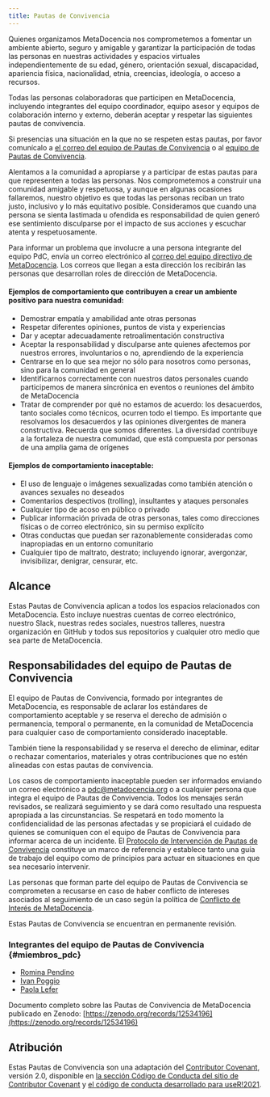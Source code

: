 ```yaml
---
title: Pautas de Convivencia
---
```


Quienes organizamos MetaDocencia nos comprometemos a fomentar un ambiente abierto, seguro y amigable y garantizar la participación de todas las personas en nuestras actividades y espacios virtuales independientemente de su edad, género, orientación sexual, discapacidad, apariencia física, nacionalidad, etnia, creencias, ideología, o acceso a recursos.

Todas las personas colaboradoras que participen en MetaDocencia, incluyendo integrantes del equipo coordinador, equipo asesor y equipos de colaboración interno y externo, deberán aceptar y respetar las siguientes pautas de convivencia.

Si presencias una situación en la que no se respeten estas pautas, por favor comunícalo a [el correo del equipo de Pautas de Convivencia](mailto:pdc@metadocencia.org) o al [equipo de Pautas de Convivencia](#miembros_pdc).

Alentamos a la comunidad a apropiarse y a participar de estas pautas para que representen a todas las personas. Nos comprometemos a construir una comunidad  amigable y respetuosa, y aunque en algunas ocasiones fallaremos, nuestro objetivo es que todas las personas reciban un trato justo, inclusivo y lo más equitativo posible. Consideramos que cuando una persona se sienta lastimada u ofendida es responsabilidad de quien generó ese sentimiento disculparse por el impacto de sus acciones y escuchar atenta y respetuosamente.

Para informar un problema que involucre a una persona integrante del equipo PdC, envía un correo electrónico al [correo del equipo directivo de MetaDocencia](mailto:direccion@metadocencia.org). Los correos que llegan a esta dirección los recibirán las personas que desarrollan roles de dirección de MetaDocencia. 

#### Ejemplos de comportamiento que contribuyen a crear un ambiente positivo para nuestra comunidad:

* Demostrar empatía y amabilidad ante otras personas
* Respetar diferentes opiniones, puntos de vista y experiencias
* Dar y aceptar adecuadamente retroalimentación constructiva
* Aceptar la responsabilidad y disculparse ante quienes afectemos por nuestros errores, involuntarios o no, aprendiendo de la experiencia
* Centrarse en lo que sea mejor no sólo para nosotros como personas, sino para la comunidad en general
* Identificarnos correctamente con nuestros datos personales cuando participemos de manera sincrónica en eventos o reuniones del ámbito de MetaDocencia
* Tratar de comprender por qué no estamos de acuerdo: los desacuerdos, tanto sociales como técnicos, ocurren todo el tiempo. Es importante que resolvamos los
 desacuerdos y las opiniones divergentes de manera constructiva. Recuerda que somos diferentes. La diversidad contribuye a la fortaleza de nuestra comunidad, que está compuesta por personas de una amplia gama de orígenes

#### Ejemplos de comportamiento inaceptable:

* El uso de lenguaje o imágenes sexualizadas como también atención o avances sexuales no deseados
* Comentarios despectivos (trolling), insultantes y ataques personales
* Cualquier tipo de acoso en público o privado
* Publicar información privada de otras personas, tales como direcciones físicas o de correo electrónico, sin su permiso explícito
* Otras conductas que puedan ser razonablemente consideradas como inapropiadas en un entorno comunitario
* Cualquier tipo de maltrato, destrato; incluyendo ignorar, avergonzar, invisibilizar, denigrar, censurar, etc.
  
## Alcance

Estas Pautas de Convivencia aplican a todos los espacios relacionados con MetaDocencia. Esto incluye nuestras cuentas de correo electrónico, nuestro Slack, nuestras redes sociales, nuestros talleres, nuestra organización en GitHub y todos sus repositorios y cualquier otro medio que sea parte de MetaDocencia.

## Responsabilidades del equipo de Pautas de Convivencia

El equipo de Pautas de Convivencia, formado por integrantes de MetaDocencia, es responsable de aclarar los estándares de comportamiento aceptable y se reserva el derecho de admisión o permanencia, temporal o permanente, en la comunidad de MetaDocencia para cualquier caso de comportamiento considerado inaceptable. 

También tiene la responsabilidad y se reserva el derecho de eliminar, editar o rechazar comentarios, materiales y otras contribuciones que no estén alineadas con estas pautas de convivencia. 

Los casos de comportamiento inaceptable pueden ser informados enviando un correo electrónico a [pdc@metadocencia.org](mailto:pdc@metadocencia.org) o a cualquier persona que integra el equipo de Pautas de Convivencia. Todos los mensajes serán revisados, se realizará seguimiento y se dará como resultado una respuesta apropiada a las circunstancias. Se respetará en todo momento la confidencialidad de las personas afectadas y se propiciará el cuidado de quienes se comuniquen con el equipo de Pautas de Convivencia para informar acerca de un incidente. El [Protocolo de Intervención de Pautas de Convivencia](URLhttps://zenodo.org/records/13236904) constituye un marco de referencia y establece tanto una guía de trabajo del equipo como de principios para actuar en situaciones en que sea necesario intervenir.

Las personas que forman parte del equipo de Pautas de Convivencia se comprometen a recusarse en caso de haber conflicto de intereses asociados al seguimiento de un caso según la política de [Conflicto de Interés de MetaDocencia](https://zenodo.org/records/14119131).

Estas Pautas de Convivencia se encuentran en permanente revisión.

### Integrantes del equipo de Pautas de Convivencia {#miembros_pdc}

* [Romina Pendino](https://www.metadocencia.org/authors/rominapedino/)
* [Ivan Poggio](https://www.metadocencia.org/authors/ivan/)
* [Paola Lefer](https://www.metadocencia.org/authors/plefer/)

Documento completo sobre las Pautas de Convivencia de MetaDocencia publicado en Zenodo: [https://zenodo.org/records/12534196](https://zenodo.org/records/12534196)

## Atribución

Estas Pautas de Convivencia son una adaptación del [Contributor Covenant](https://www.contributor-covenant.org), versión 2.0,
disponible en [la sección Código de Conducta del sitio de Contributor Covenant]( https://www.contributor-covenant.org/es/version/2/0/code_of_conduct.html) y [el código de conducta desarrollado para useR!2021](https://user2021.r-project.org/participation/coc/).
